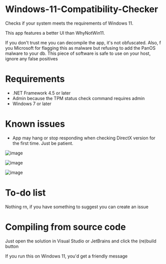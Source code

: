 # Windows-11-Compatibility-Checker
Checks if your system meets the requirements of Windows 11.

This app features a better UI than WhyNotWin11.

If you don't trust me you can decompile the app, it's not obfuscated. Also, f you Microsoft for flagging this as malware but refusing to add the PanOS malware to your db. This piece of software is safe to use on your host, ignore any false positives

# Requirements
- .NET Framework 4.5 or later
- Admin because the TPM status check command requires admin
- Windows 7 or later

# Known issues
- App may hang or stop responding when checking DirectX version for the first time. Just be patient.

![image](https://user-images.githubusercontent.com/63195743/126579557-7b65a81f-b2c4-4206-a9a4-72f8c8735976.png)

![image](https://user-images.githubusercontent.com/63195743/126023706-832788be-4fa1-4067-8b7c-637261e2a565.png)

![image](https://user-images.githubusercontent.com/63195743/128288508-7c9cb133-718c-49cd-ae33-4dc5fc0d8c15.png)

# To-do list

Nothing rn, if you have something to suggest you can create an issue

# Compiling from source code

Just open the solution in Visual Studio or JetBrains and click the (re)build button

If you run this on Windows 11, you'd get a friendly message
